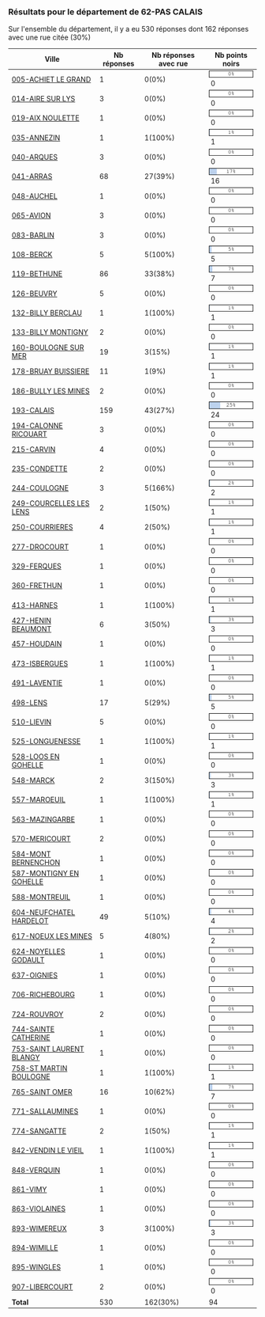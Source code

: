### Résultats pour le département de 62-PAS CALAIS

Sur l'ensemble du département, il y a eu 530 réponses dont 162 réponses avec une rue citée (30%)

| Ville | Nb réponses | Nb réponses avec rue | Nb points noirs |
|-------------|-------------|----------------------|-----------------|
|<a href='005-ACHIET LE GRAND.md'>005-ACHIET LE GRAND</a>|1|0(0%)|<img src="../../img/bar_0.gif" />&nbsp;0|
|<a href='014-AIRE SUR LYS.md'>014-AIRE SUR LYS</a>|3|0(0%)|<img src="../../img/bar_0.gif" />&nbsp;0|
|<a href='019-AIX NOULETTE.md'>019-AIX NOULETTE</a>|1|0(0%)|<img src="../../img/bar_0.gif" />&nbsp;0|
|<a href='035-ANNEZIN.md'>035-ANNEZIN</a>|1|1(100%)|<img src="../../img/bar_1.gif" />&nbsp;1|
|<a href='040-ARQUES.md'>040-ARQUES</a>|3|0(0%)|<img src="../../img/bar_0.gif" />&nbsp;0|
|<a href='041-ARRAS.md'>041-ARRAS</a>|68|27(39%)|<img src="../../img/bar_17.gif" />&nbsp;16|
|<a href='048-AUCHEL.md'>048-AUCHEL</a>|1|0(0%)|<img src="../../img/bar_0.gif" />&nbsp;0|
|<a href='065-AVION.md'>065-AVION</a>|3|0(0%)|<img src="../../img/bar_0.gif" />&nbsp;0|
|<a href='083-BARLIN.md'>083-BARLIN</a>|3|0(0%)|<img src="../../img/bar_0.gif" />&nbsp;0|
|<a href='108-BERCK.md'>108-BERCK</a>|5|5(100%)|<img src="../../img/bar_5.gif" />&nbsp;5|
|<a href='119-BETHUNE.md'>119-BETHUNE</a>|86|33(38%)|<img src="../../img/bar_7.gif" />&nbsp;7|
|<a href='126-BEUVRY.md'>126-BEUVRY</a>|5|0(0%)|<img src="../../img/bar_0.gif" />&nbsp;0|
|<a href='132-BILLY BERCLAU.md'>132-BILLY BERCLAU</a>|1|1(100%)|<img src="../../img/bar_1.gif" />&nbsp;1|
|<a href='133-BILLY MONTIGNY.md'>133-BILLY MONTIGNY</a>|2|0(0%)|<img src="../../img/bar_0.gif" />&nbsp;0|
|<a href='160-BOULOGNE SUR MER.md'>160-BOULOGNE SUR MER</a>|19|3(15%)|<img src="../../img/bar_1.gif" />&nbsp;1|
|<a href='178-BRUAY BUISSIERE.md'>178-BRUAY BUISSIERE</a>|11|1(9%)|<img src="../../img/bar_1.gif" />&nbsp;1|
|<a href='186-BULLY LES MINES.md'>186-BULLY LES MINES</a>|2|0(0%)|<img src="../../img/bar_0.gif" />&nbsp;0|
|<a href='193-CALAIS.md'>193-CALAIS</a>|159|43(27%)|<img src="../../img/bar_25.gif" />&nbsp;24|
|<a href='194-CALONNE RICOUART.md'>194-CALONNE RICOUART</a>|3|0(0%)|<img src="../../img/bar_0.gif" />&nbsp;0|
|<a href='215-CARVIN.md'>215-CARVIN</a>|4|0(0%)|<img src="../../img/bar_0.gif" />&nbsp;0|
|<a href='235-CONDETTE.md'>235-CONDETTE</a>|2|0(0%)|<img src="../../img/bar_0.gif" />&nbsp;0|
|<a href='244-COULOGNE.md'>244-COULOGNE</a>|3|5(166%)|<img src="../../img/bar_2.gif" />&nbsp;2|
|<a href='249-COURCELLES LES LENS.md'>249-COURCELLES LES LENS</a>|2|1(50%)|<img src="../../img/bar_1.gif" />&nbsp;1|
|<a href='250-COURRIERES.md'>250-COURRIERES</a>|4|2(50%)|<img src="../../img/bar_1.gif" />&nbsp;1|
|<a href='277-DROCOURT.md'>277-DROCOURT</a>|1|0(0%)|<img src="../../img/bar_0.gif" />&nbsp;0|
|<a href='329-FERQUES.md'>329-FERQUES</a>|1|0(0%)|<img src="../../img/bar_0.gif" />&nbsp;0|
|<a href='360-FRETHUN.md'>360-FRETHUN</a>|1|0(0%)|<img src="../../img/bar_0.gif" />&nbsp;0|
|<a href='413-HARNES.md'>413-HARNES</a>|1|1(100%)|<img src="../../img/bar_1.gif" />&nbsp;1|
|<a href='427-HENIN BEAUMONT.md'>427-HENIN BEAUMONT</a>|6|3(50%)|<img src="../../img/bar_3.gif" />&nbsp;3|
|<a href='457-HOUDAIN.md'>457-HOUDAIN</a>|1|0(0%)|<img src="../../img/bar_0.gif" />&nbsp;0|
|<a href='473-ISBERGUES.md'>473-ISBERGUES</a>|1|1(100%)|<img src="../../img/bar_1.gif" />&nbsp;1|
|<a href='491-LAVENTIE.md'>491-LAVENTIE</a>|1|0(0%)|<img src="../../img/bar_0.gif" />&nbsp;0|
|<a href='498-LENS.md'>498-LENS</a>|17|5(29%)|<img src="../../img/bar_5.gif" />&nbsp;5|
|<a href='510-LIEVIN.md'>510-LIEVIN</a>|5|0(0%)|<img src="../../img/bar_0.gif" />&nbsp;0|
|<a href='525-LONGUENESSE.md'>525-LONGUENESSE</a>|1|1(100%)|<img src="../../img/bar_1.gif" />&nbsp;1|
|<a href='528-LOOS EN GOHELLE.md'>528-LOOS EN GOHELLE</a>|1|0(0%)|<img src="../../img/bar_0.gif" />&nbsp;0|
|<a href='548-MARCK.md'>548-MARCK</a>|2|3(150%)|<img src="../../img/bar_3.gif" />&nbsp;3|
|<a href='557-MAROEUIL.md'>557-MAROEUIL</a>|1|1(100%)|<img src="../../img/bar_1.gif" />&nbsp;1|
|<a href='563-MAZINGARBE.md'>563-MAZINGARBE</a>|1|0(0%)|<img src="../../img/bar_0.gif" />&nbsp;0|
|<a href='570-MERICOURT.md'>570-MERICOURT</a>|2|0(0%)|<img src="../../img/bar_0.gif" />&nbsp;0|
|<a href='584-MONT BERNENCHON.md'>584-MONT BERNENCHON</a>|1|0(0%)|<img src="../../img/bar_0.gif" />&nbsp;0|
|<a href='587-MONTIGNY EN GOHELLE.md'>587-MONTIGNY EN GOHELLE</a>|1|0(0%)|<img src="../../img/bar_0.gif" />&nbsp;0|
|<a href='588-MONTREUIL.md'>588-MONTREUIL</a>|1|0(0%)|<img src="../../img/bar_0.gif" />&nbsp;0|
|<a href='604-NEUFCHATEL HARDELOT.md'>604-NEUFCHATEL HARDELOT</a>|49|5(10%)|<img src="../../img/bar_4.gif" />&nbsp;4|
|<a href='617-NOEUX LES MINES.md'>617-NOEUX LES MINES</a>|5|4(80%)|<img src="../../img/bar_2.gif" />&nbsp;2|
|<a href='624-NOYELLES GODAULT.md'>624-NOYELLES GODAULT</a>|1|0(0%)|<img src="../../img/bar_0.gif" />&nbsp;0|
|<a href='637-OIGNIES.md'>637-OIGNIES</a>|1|0(0%)|<img src="../../img/bar_0.gif" />&nbsp;0|
|<a href='706-RICHEBOURG.md'>706-RICHEBOURG</a>|1|0(0%)|<img src="../../img/bar_0.gif" />&nbsp;0|
|<a href='724-ROUVROY.md'>724-ROUVROY</a>|2|0(0%)|<img src="../../img/bar_0.gif" />&nbsp;0|
|<a href='744-SAINTE CATHERINE.md'>744-SAINTE CATHERINE</a>|1|0(0%)|<img src="../../img/bar_0.gif" />&nbsp;0|
|<a href='753-SAINT LAURENT BLANGY.md'>753-SAINT LAURENT BLANGY</a>|1|0(0%)|<img src="../../img/bar_0.gif" />&nbsp;0|
|<a href='758-ST MARTIN BOULOGNE.md'>758-ST MARTIN BOULOGNE</a>|1|1(100%)|<img src="../../img/bar_1.gif" />&nbsp;1|
|<a href='765-SAINT OMER.md'>765-SAINT OMER</a>|16|10(62%)|<img src="../../img/bar_7.gif" />&nbsp;7|
|<a href='771-SALLAUMINES.md'>771-SALLAUMINES</a>|1|0(0%)|<img src="../../img/bar_0.gif" />&nbsp;0|
|<a href='774-SANGATTE.md'>774-SANGATTE</a>|2|1(50%)|<img src="../../img/bar_1.gif" />&nbsp;1|
|<a href='842-VENDIN LE VIEIL.md'>842-VENDIN LE VIEIL</a>|1|1(100%)|<img src="../../img/bar_1.gif" />&nbsp;1|
|<a href='848-VERQUIN.md'>848-VERQUIN</a>|1|0(0%)|<img src="../../img/bar_0.gif" />&nbsp;0|
|<a href='861-VIMY.md'>861-VIMY</a>|1|0(0%)|<img src="../../img/bar_0.gif" />&nbsp;0|
|<a href='863-VIOLAINES.md'>863-VIOLAINES</a>|1|0(0%)|<img src="../../img/bar_0.gif" />&nbsp;0|
|<a href='893-WIMEREUX.md'>893-WIMEREUX</a>|3|3(100%)|<img src="../../img/bar_3.gif" />&nbsp;3|
|<a href='894-WIMILLE.md'>894-WIMILLE</a>|1|0(0%)|<img src="../../img/bar_0.gif" />&nbsp;0|
|<a href='895-WINGLES.md'>895-WINGLES</a>|1|0(0%)|<img src="../../img/bar_0.gif" />&nbsp;0|
|<a href='907-LIBERCOURT.md'>907-LIBERCOURT</a>|2|0(0%)|<img src="../../img/bar_0.gif" />&nbsp;0|
| **Total** |530|162(30%)|94|
